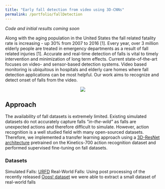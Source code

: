 ```yaml
---
title: "Early fall detection from video using 3D-CNNs"
permalink: /portfolio/fallDetection
---
```


*Code and initial results coming soon*            

Along with the aging population in the United States the fall related fatality rate is increasing - up 30% from 2007 to 2016 [1]. Every year, over 3 million elderly people are treated in emergency departments as a result of fall related injuries [1]. Accurate and real-time detection of falls is vital to timely intervention and minimization of long term effects. Current state-of-the-art focuses on video- and sensor-based detection systems. Video based monitoring is ubiquitous in hospitals and elderly care homes where fall detection applications can be most helpful. Our work aims to recognize and detect onset of falls from the video. 

<div align="center">
  <img src='/images/dl2020_storyBoard.png'>
</div>

## Approach       
The availability of fall datasets is extremely limited. Existing simulated datasets do not accurately capture falls *"in-the-wild"* as falls are unexpected actions and therefore difficult to simulate. However, action recognition is a well studied field with many open-sourced datasets. Therefore, we implemented a transfer learning approach using a [3D-ResNet architecture](https://github.com/kenshohara/3D-ResNets-PyTorch) pretrained on the Kinetics-700 action recognition dataset and performed supervised fine-tuning on fall datasets. 

### Datasets
Simulated Falls: [URFD](http://fenix.univ.rzeszow.pl/~mkepski/ds/uf.html)
Real-World Falls: Using post processing of the recently released [Oops! dataset](https://oops.cs.columbia.edu/) we were able to extract a small dataset of real-world falls           
